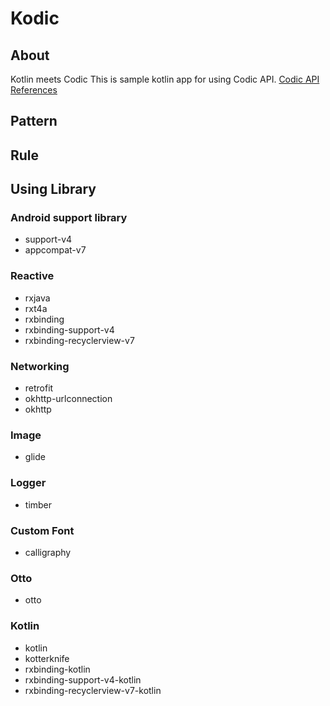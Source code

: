 # Kodic

## About
Kotlin meets Codic
This is sample kotlin app for using Codic API.
[Codic API References](https://codic.jp/docs/api)

## Pattern

## Rule

## Using Library
### Android support library
- support-v4
- appcompat-v7

### Reactive
- rxjava
- rxt4a
- rxbinding
- rxbinding-support-v4
- rxbinding-recyclerview-v7

### Networking
- retrofit
- okhttp-urlconnection
- okhttp

### Image
- glide

### Logger
- timber

### Custom Font
- calligraphy

### Otto
- otto

### Kotlin
- kotlin
- kotterknife
- rxbinding-kotlin
- rxbinding-support-v4-kotlin
- rxbinding-recyclerview-v7-kotlin
